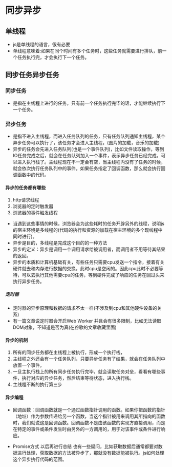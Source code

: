 # 同步异步

## 单线程

* js是单线程的语言，很有必要
* 单线程意味着:如果在同个时间有多个任务时，这些任务就需要进行排队，前一个任务执行完，才会执行下一个任务。

## 同步任务异步任务

### 同步任务

* 是指在主线程上进行的任务，只有前一个任务执行完毕的话，才能继续执行下一个任务。

### 异步任务

* 是指不进入主线程，而进入任务队列的任务，只有任务队列通知主线程，某个异步任务可以执行了，该任务才会进入主线程，(图片的加载，音乐的加载)
* 异步的任务会先进入任务队列(也是一个事件队列)，比如文件读取操作，等到IO任务完成之后，就会在任务队列加入一个事件，表示异步任务已经完成。可以进入执行栈了。主线程现在不一定会有空，当主线程内没有了任务的时候，就会依次执行任务队列中的事件。如果任务指定了回调函数，那么就会执行回调函数中的代码。

#### 异步的任务都有哪些

1. http请求线程
2. 浏览器的定时触发器
3. 浏览器的事件触发线程

* 当遇到这些事情的时候，浏览器会为这些耗时的任务开辟另外的线程，说明js的宿主环境是多线程的(代码的执行和资源的加载在宿主环境的多个现线程中同时进行)。
* 异步是目的，多线程是完成这个目的的一种方法
* 异步的定义：异步是调用一个调用请求给被调用者，而调用者不用等待其结果的返回。
* 异步的本质和计算机基础有关，有些任务只需要cpu发送一个指令，接着有关硬件就去和内存进行数据的交换，此时cpu是空闲的。因此cpu此时不必要等待，可以去执行其他需要cpu的任务，等到硬件完成了响应的任务在回过头来执行异步任务。

##### 定时器

* 定时器的异步原理和数据的请求不太一样(不涉及到cpu和其他硬件设备的关系)
* 有一篇文章说定时器会开启Web Worker 并且会有很多限制，比如无法读取DOM对象，不知道是否为真(在谷歌的文章收藏里面)

#### 异步的机制

1. 所有的同步任务都在主线程上被执行，形成一个执行栈，
2. 主线程之外还会有一个任务队列，只要异步任务有了结果，就会在任务队列中放置一个事件。
3. 一旦主执行栈上的所有同步任务执行完毕，就会读取任务对垒，看看有哪些事件，执行对应的异步任务，然后结束等待状态，进入执行栈。
4. 主线程不断的执行第三步

#### 异步编程

* 回调函数：回调函数就是一个通过函数指针调用的函数。如果你把函数的指针（地址）作为参数传递给另一个函数，当这个指针被用来调用其所指向的函数时，我们就说这是回调函数。回调函数不是由该函数的实现方直接调用，而是在特定的事件或条件发生时由另外的一方调用的，用于对该事件或条件进行响应。

* Promise方式 以后再进行总结 也有一些疑问，比如获取数据后通常都要对数据进行处理，获取数据的方法被异步了，那就没有数据能被执行。js如何处理这个异步执行代码的范围。